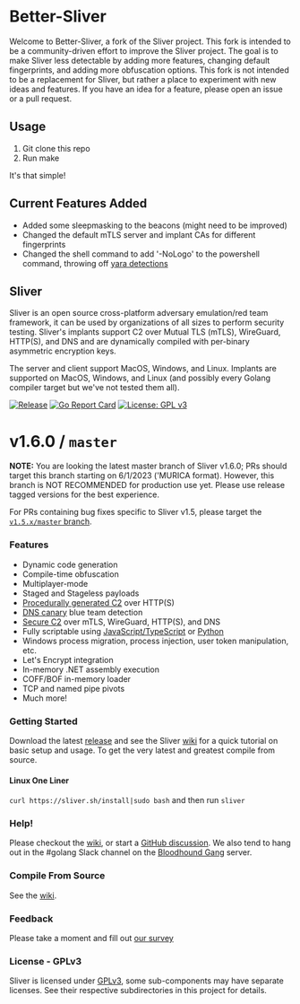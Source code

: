 # Better-Sliver

Welcome to Better-Sliver, a fork of the Sliver project. This fork is intended to be a community-driven effort to improve the Sliver project. The goal is to make Sliver less detectable by adding more features, changing default fingerprints, and adding more obfuscation options. This fork is not intended to be a replacement for Sliver, but rather a place to experiment with new ideas and features. If you have an idea for a feature, please open an issue or a pull request.

## Usage

1. Git clone this repo
2. Run make

It's that simple!

## Current Features Added

- Added some sleepmasking to the beacons (might need to be improved)
- Changed the default mTLS server and implant CAs for different fingerprints
- Changed the shell command to add '-NoLogo' to the powershell command, throwing off [yara detections](https://github.com/elastic/protections-artifacts/blob/2d6189bff696a15279beef6df415da22aeeef7a6/behavior/rules/command_and_control_potential_execution_via_sliver_framework.toml#L22)

## Sliver

Sliver is an open source cross-platform adversary emulation/red team framework, it can be used by organizations of all sizes to perform security testing. Sliver's implants support C2 over Mutual TLS (mTLS), WireGuard, HTTP(S), and DNS and are dynamically compiled with per-binary asymmetric encryption keys.

The server and client support MacOS, Windows, and Linux. Implants are supported on MacOS, Windows, and Linux (and possibly every Golang compiler target but we've not tested them all).

[![Release](https://github.com/BishopFox/sliver/actions/workflows/autorelease.yml/badge.svg)](https://github.com/BishopFox/sliver/actions/workflows/autorelease.yml) [![Go Report Card](https://goreportcard.com/badge/github.com/BishopFox/sliver)](https://goreportcard.com/report/github.com/BishopFox/sliver) [![License: GPL v3](https://img.shields.io/badge/License-GPLv3-blue.svg)](https://www.gnu.org/licenses/gpl-3.0)

# v1.6.0 / `master`

**NOTE:** You are looking the latest master branch of Sliver v1.6.0; PRs should target this branch starting on 6/1/2023 ('MURICA format). However, this branch is NOT RECOMMENDED for production use yet. Please use release tagged versions for the best experience.

For PRs containing bug fixes specific to Sliver v1.5, please target the [`v1.5.x/master` branch](https://github.com/BishopFox/sliver/tree/v1.5.x/master).

### Features

- Dynamic code generation
- Compile-time obfuscation
- Multiplayer-mode
- Staged and Stageless payloads
- [Procedurally generated C2](<https://github.com/BishopFox/sliver/wiki/HTTP(S)-C2#under-the-hood>) over HTTP(S)
- [DNS canary](https://github.com/BishopFox/sliver/wiki/DNS-C2#dns-canaries) blue team detection
- [Secure C2](https://github.com/BishopFox/sliver/wiki/Transport-Encryption) over mTLS, WireGuard, HTTP(S), and DNS
- Fully scriptable using [JavaScript/TypeScript](https://github.com/moloch--/sliver-script) or [Python](https://github.com/moloch--/sliver-py)
- Windows process migration, process injection, user token manipulation, etc.
- Let's Encrypt integration
- In-memory .NET assembly execution
- COFF/BOF in-memory loader
- TCP and named pipe pivots
- Much more!

### Getting Started

Download the latest [release](https://github.com/BishopFox/sliver/releases) and see the Sliver [wiki](https://github.com/BishopFox/sliver/wiki/Getting-Started) for a quick tutorial on basic setup and usage. To get the very latest and greatest compile from source.

#### Linux One Liner

`curl https://sliver.sh/install|sudo bash` and then run `sliver`

### Help!

Please checkout the [wiki](https://github.com/BishopFox/sliver/wiki), or start a [GitHub discussion](https://github.com/BishopFox/sliver/discussions). We also tend to hang out in the #golang Slack channel on the [Bloodhound Gang](https://bloodhoundgang.herokuapp.com/) server.

### Compile From Source

See the [wiki](https://github.com/BishopFox/sliver/wiki/Compile-From-Source).

### Feedback

Please take a moment and fill out [our survey](https://forms.gle/SwVsHFNh24ChG58C6)

### License - GPLv3

Sliver is licensed under [GPLv3](https://www.gnu.org/licenses/gpl-3.0.en.html), some sub-components may have separate licenses. See their respective subdirectories in this project for details.
